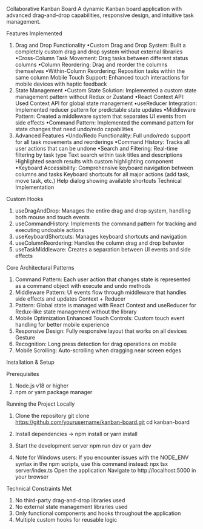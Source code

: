 Collaborative Kanban Board A dynamic Kanban board application with advanced drag-and-drop capabilities, responsive design, and intuitive task management.

Features Implemented

1. Drag and Drop Functionality •Custom Drag and Drop System: Built a completely custom drag and drop system without external libraries •Cross-Column Task Movement: Drag tasks between different status columns •Column Reordering: Drag and reorder the columns themselves •Within-Column Reordering: Reposition tasks within the same column Mobile Touch Support: Enhanced touch interactions for mobile devices with haptic feedback
2. State Management •Custom State Solution: Implemented a custom state management pattern without Redux or Zustand •React Context API: Used Context API for global state management •useReducer Integration: Implemented reducer pattern for predictable state updates •Middleware Pattern: Created a middleware system that separates UI events from side effects •Command Pattern: Implemented the command pattern for state changes that need undo/redo capabilities
3. Advanced Features •Undo/Redo Functionality: Full undo/redo support for all task movements and reorderings •Command History: Tracks all user actions that can be undone •Search and Filtering: Real-time filtering by task type Text search within task titles and descriptions Highlighted search results with custom highlighting component •Keyboard Accessibility: Comprehensive keyboard navigation between columns and tasks Keyboard shortcuts for all major actions (add task, move task, etc.) Help dialog showing available shortcuts Technical Implementation

Custom Hooks 

1. useDragAndDrop: Manages the entire drag and drop system, handling both mouse and touch events 
2. useCommandHistory: Implements the command pattern for tracking and executing undoable actions 
3. useKeyboardShortcuts: Manages keyboard shortcuts and navigation 
4. useColumnReordering: Handles the column drag and drop behavior 
5. useTaskMiddleware: Creates a separation between UI events and side effects

Core Architectural Patterns 

1. Command Pattern: Each user action that changes state is represented as a command object with execute and undo methods 
2. Middleware Pattern: UI events flow through middleware that handles side effects and updates Context + Reducer 
3. Pattern: Global state is managed with React Context and useReducer for Redux-like state management without the library
4. Mobile Optimization Enhanced Touch Controls: Custom touch event handling for better mobile experience 
5. Responsive Design: Fully responsive layout that works on all devices Gesture 
6. Recognition: Long press detection for drag operations on mobile 
7. Mobile Scrolling: Auto-scrolling when dragging near screen edges 

Installation & Setup 

Prerequisites 
1. Node.js v18 or higher 
2. npm or yarn package manager 

Running the Project Locally
1. Clone the repository git clone https://github.com/yourusername/kanban-board.git cd kanban-board

2. Install dependencies 
-> npm install or yarn install

3. Start the development server 
npm run dev or yarn dev

4. Note for Windows users: If you encounter issues with the NODE_ENV syntax in the npm scripts, use this command instead: npx tsx server/index.ts Open the application Navigate to http://localhost:5000 in your browser

Technical Constraints Met

1. No third-party drag-and-drop libraries used
2. No external state management libraries used
3. Only functional components and hooks throughout the application
4. Multiple custom hooks for reusable logic
